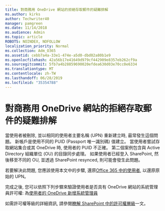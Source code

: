 ```yaml
---
title: 對商務用 OneDrive 網站的拒絕存取郵件的疑難排解
ms.author: kirks
author: Techwriter40
manager: pamgreen
ms.date: 11/14/2018
ms.audience: Admin
ms.topic: article
ROBOTS: NOINDEX, NOFOLLOW
localization_priority: Normal
ms.collection: Adm_O365
ms.assetid: cebb7a4a-33e1-474e-a5d0-dbd02a80b1e9
ms.openlocfilehash: 42a56b17e41649d979cf442909e8357eb262cf9a
ms.sourcegitcommit: 5fb7a4b28859690020efdea630d03e70cc0e6334
ms.translationtype: MT
ms.contentlocale: zh-TW
ms.lasthandoff: 06/28/2019
ms.locfileid: "35354788"
---
```

# <a name="troubleshooting-access-denied-messages-to-onedrive-for-business-sites"></a>對商務用 OneDrive 網站的拒絕存取郵件的疑難排解

當使用者被刪除, 並以相同的使用者主要名稱 (UPN) 重新建立時, 最常發生這個問題。 新帳戶是使用不同的 PUID (Passport 唯一識別碼) 值建立。 當使用者嘗試存取網站集合或其 OneDrive 時, 使用者的 PUID 不正確。 第二個案例包含與 Active Directory 組織單位 (OU) 的目錄同步處理。 如果使用者已經登入 SharePoint, 然後移至不同的 OU, 並透過 SharePoint resynced, 則可能會發生此問題。

若要解決此問題, 您應該使用本文中的步驟, 還原[Office 365 中的使用者](https://docs.microsoft.com/office365/admin/add-users/restore-user?view=o365-worldwide), 以還原原始的 UPN。

完成之後, 您可以依照下列步驟來驗證使用者是否具有 OneDrive 網站的系統管理員許可權: 為[使用者的 OneDrive 新增系統管理員](https://docs.microsoft.com/sharepoint/manage-user-profiles?redirectSourcePath=%252fen-us%252farticle%252fmanage-user-profiles-in-the-sharepoint-admin-center-494bec9c-6654-41f0-920f-f7f937ea9723#add-and-remove-admins-for-a-users-onedrive)

如需許可權等級的詳細資訊, 請參閱[瞭解 SharePoint 中的許可權層級](https://docs.microsoft.com/sharepoint/understanding-permission-levels)一文。
